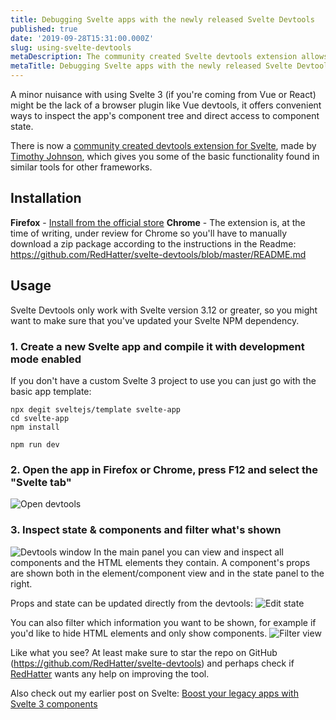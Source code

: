 ```yaml
---
title: Debugging Svelte apps with the newly released Svelte Devtools
published: true
date: '2019-09-28T15:31:00.000Z'
slug: using-svelte-devtools
metaDescription: The community created Svelte devtools extension allows you to easily inspect and update components from within the browser.
metaTitle: Debugging Svelte apps with the newly released Svelte Devtools
---
```


A minor nuisance with using Svelte 3 (if you're coming from Vue or React) might be the lack of a browser plugin like Vue devtools, it offers convenient ways to inspect the app's component tree and direct access to component state. 

There is now a [community created devtools extension for Svelte](https://github.com/RedHatter/svelte-devtools), made by [Timothy Johnson](https://github.com/RedHatter), which gives you some of the basic functionality found in similar tools for other frameworks.  

## Installation 
**Firefox** - [Install from the official store](https://addons.mozilla.org/en-US/firefox/addon/svelte-devtools/)
**Chrome** - The extension is, at the time of writing, under review for Chrome so you'll have to manually download a zip package according to the instructions in the Readme: https://github.com/RedHatter/svelte-devtools/blob/master/README.md

## Usage
Svelte Devtools only work with Svelte version 3.12 or greater, so you might want to make sure that you've updated your Svelte NPM dependency.

### 1. Create a new Svelte app and compile it with development mode enabled
If you don't have a custom Svelte 3 project to use you can just go with the basic app template:

```
npx degit sveltejs/template svelte-app
cd svelte-app
npm install

npm run dev
```

### 2. Open the app in Firefox or Chrome, press F12 and select the "Svelte tab"
![Open devtools](https://thepracticaldev.s3.amazonaws.com/i/22m5c8ffgck7w1vm84qt.PNG)

### 3. Inspect state & components and filter what's shown 
![Devtools window](https://thepracticaldev.s3.amazonaws.com/i/8zuzwwpb10vpqghtsnwd.PNG)
In the main panel you can view and inspect all components and the HTML elements they contain. A component's props are shown both in the element/component view and in the state panel to the right. 

Props and state can be updated directly from the devtools:
![Edit state](https://thepracticaldev.s3.amazonaws.com/i/lv1j0knwk763lw7w9ct7.gif)

You can also filter which information you want to be shown, for example if you'd like to hide HTML elements and only show components.
![Filter view](https://thepracticaldev.s3.amazonaws.com/i/drkwerhoqalfyy424srg.gif)


Like what you see? At least make sure to star the repo on GitHub (https://github.com/RedHatter/svelte-devtools) and perhaps check if [RedHatter](https://github.com/RedHatter) wants any help on improving the tool. 

Also check out my earlier post on Svelte: [Boost your legacy apps with Svelte 3 components](https://jimmyutterstrom.com/blog/2019/06/21/svelte-3-components-in-legacy-apps)
